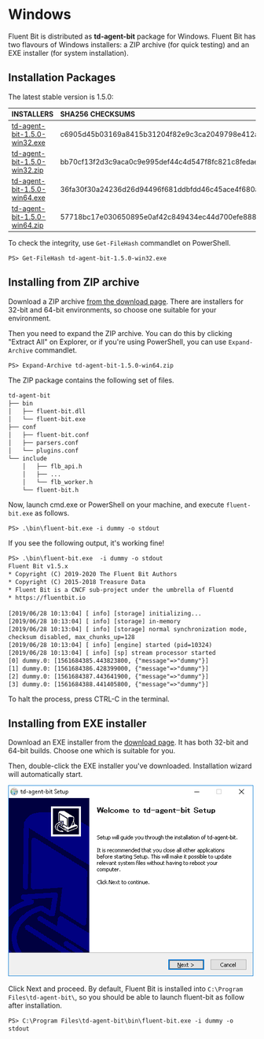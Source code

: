 # Windows

Fluent Bit is distributed as **td-agent-bit** package for Windows. Fluent Bit has two flavours of Windows installers: a ZIP archive \(for quick testing\) and an EXE installer \(for system installation\).

## Installation Packages

The latest stable version is 1.5.0:

| INSTALLERS | SHA256 CHECKSUMS |
| :--- | :--- |
| [td-agent-bit-1.5.0-win32.exe](https://fluentbit.io/releases/1.5/td-agent-bit-1.5.0-win32.exe) | c6905d45b03169a8415b31204f82e9c3ca2049798e412a7aee49d0882adff3ea |
| [td-agent-bit-1.5.0-win32.zip](https://fluentbit.io/releases/1.5/td-agent-bit-1.5.0-win32.zip) | bb70cf13f2d3c9aca0c9e995def44c4d547f8fc821c8fedae2308169b6bfd6ba |
| [td-agent-bit-1.5.0-win64.exe](https://fluentbit.io/releases/1.5/td-agent-bit-1.5.0-win64.exe) | 36fa30f30a24236d26d94496f681ddbfdd46c45ace4f680a9b4489636e933d53 |
| [td-agent-bit-1.5.0-win64.zip](https://fluentbit.io/releases/1.5/td-agent-bit-1.5.0-win64.zip) | 57718bc17e030650895e0af42c849434ec44d700efe888dc8a255d2e81a6fbf9 |

To check the integrity, use `Get-FileHash` commandlet on PowerShell.

```text
PS> Get-FileHash td-agent-bit-1.5.0-win32.exe
```

## Installing from ZIP archive

Download a ZIP archive [from the download page](https://fluentbit.io/). There are installers for 32-bit and 64-bit environments, so choose one suitable for your environment.

Then you need to expand the ZIP archive. You can do this by clicking "Extract All" on Explorer, or if you're using PowerShell, you can use `Expand-Archive` commandlet.

```text
PS> Expand-Archive td-agent-bit-1.5.0-win64.zip
```

The ZIP package contains the following set of files.

```text
td-agent-bit
├── bin
│   ├── fluent-bit.dll
│   └── fluent-bit.exe
├── conf
│   ├── fluent-bit.conf
│   ├── parsers.conf
│   └── plugins.conf
└── include
    │   ├── flb_api.h
    │   ├── ...
    │   └── flb_worker.h
    └── fluent-bit.h
```

Now, launch cmd.exe or PowerShell on your machine, and execute `fluent-bit.exe` as follows.

```text
PS> .\bin\fluent-bit.exe -i dummy -o stdout
```

If you see the following output, it's working fine!

```text
PS> .\bin\fluent-bit.exe  -i dummy -o stdout
Fluent Bit v1.5.x
* Copyright (C) 2019-2020 The Fluent Bit Authors
* Copyright (C) 2015-2018 Treasure Data
* Fluent Bit is a CNCF sub-project under the umbrella of Fluentd
* https://fluentbit.io

[2019/06/28 10:13:04] [ info] [storage] initializing...
[2019/06/28 10:13:04] [ info] [storage] in-memory
[2019/06/28 10:13:04] [ info] [storage] normal synchronization mode, checksum disabled, max_chunks_up=128
[2019/06/28 10:13:04] [ info] [engine] started (pid=10324)
[2019/06/28 10:13:04] [ info] [sp] stream processor started
[0] dummy.0: [1561684385.443823800, {"message"=>"dummy"}]
[1] dummy.0: [1561684386.428399000, {"message"=>"dummy"}]
[2] dummy.0: [1561684387.443641900, {"message"=>"dummy"}]
[3] dummy.0: [1561684388.441405800, {"message"=>"dummy"}]
```

To halt the process, press CTRL-C in the terminal.

## Installing from EXE installer

Download an EXE installer from the [download page](https://fluentbit.io/download/). It has both 32-bit and 64-bit builds. Choose one which is suitable for you.

Then, double-click the EXE installer you've downloaded. Installation wizard will automatically start.

![](../.gitbook/assets/windows_installer%20%281%29.png)

Click Next and proceed. By default, Fluent Bit is installed into `C:\Program Files\td-agent-bit\`, so you should be able to launch fluent-bit as follow after installation.

```text
PS> C:\Program Files\td-agent-bit\bin\fluent-bit.exe -i dummy -o stdout
```

